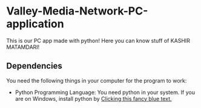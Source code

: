 # Valley-Media-Network-PC-application
This is our PC app made with python! Here you can know stuff of KASHIR MATAMDARI!

## Dependencies
You need the following things in your computer for the program to work:
- Python Programming Language: You need python in your system. If you are on Windows, install python by [Clicking this fancy blue text.](https://python.org/downloads 'Link title')